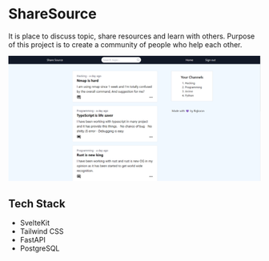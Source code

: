 # ShareSource 
It is place to discuss topic, share resources and learn with others. Purpose of this project is to create a community of people who help each other.

![share source image](./github-assests/share_source.png)

## Tech Stack
- SvelteKit
- Tailwind CSS
- FastAPI
- PostgreSQL
